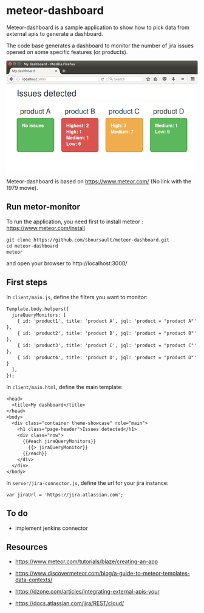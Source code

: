# meteor-dashboard

Meteor-dashboard is a sample application to show how to pick data from external apis to generate a dashboard.

The code base generates a dashboard to monitor the number of jira issues opened on some specific features (or products).

![sample_dashboard](./sample_dashboard.png "sample_dashboard")

Meteor-dashboard is based on https://www.meteor.com/ (No link with the 1979 movie).

## Run metor-monitor

To run the application, you need first to install meteor : https://www.meteor.com/install

    git clone https://github.com/sboursault/meteor-dashboard.git
    cd meteor-dashboard
    meteor

and open your browser to http://localhost:3000/


## First steps

In `client/main.js`, define the filters you want to monitor:

    Template.body.helpers({
      jiraQueryMonitors: [
        { id: 'product1', title: 'product A', jql: 'product = "product A"' },
        { id: 'product2', title: 'product B', jql: 'product = "product B"' },
        { id: 'product3', title: 'product C', jql: 'product = "product C"' },
        { id: 'product4', title: 'product D', jql: 'product = "product D"' }
      ],
    });

In `client/main.html`, define the main template:

    <head>
      <title>My dashboard</title>
    </head>
    <body>
      <div class="container theme-showcase" role="main">
        <h1 class="page-header">Issues detected</h1>
        <div class="row">
          {{#each jiraQueryMonitors}}
            {{> jiraQueryMonitor}}
          {{/each}}
        </div>
      </div>
    </body>

In `server/jira-connector.js`, define the url for your jira instance:

    var jiraUrl = 'https://jira.atlassian.com';

## To do

- implement jenkins connector

## Resources

- https://www.meteor.com/tutorials/blaze/creating-an-app

- https://www.discovermeteor.com/blog/a-guide-to-meteor-templates-data-contexts/

- https://dzone.com/articles/integrating-external-apis-your

- https://docs.atlassian.com/jira/REST/cloud/
